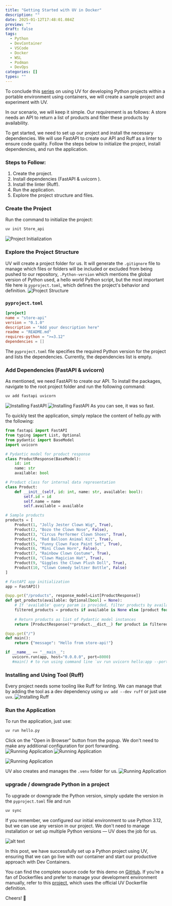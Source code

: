 ```yaml
---
title: "Getting Started with UV in Docker"
description: ""
date: 2025-01-12T17:48:01.084Z
preview: ""
draft: false
tags: 
  - Python
  - DevContainer
  - VSCode
  - Docker
  - WSL
  - Podman
  - DevOps
categories: []
types: ""
---
```


To conclude this [series](https://agentifyanchor.github.io/blog/posts/2025-01-05-optimize-python-development-with-docker/) on using UV for developing Python projects within a portable environment using containers, we will create a sample project and experiment with UV.

In our scenario, we will keep it simple. Our requirement is as follows:
A store needs an API to return a list of products and filter these products by availability.

To get started, we need to set up our project and install the necessary dependencies. We will use FastAPI to create our API and Ruff as a linter to ensure code quality. Follow the steps below to initialize the project, install dependencies, and run the application.

### Steps to Follow:
1. Create the project.
2. Install dependencies (FastAPI & uvicorn ).
3. Install the linter (Ruff).
4. Run the application.
5. Explore the project structure and files.

### Create the Project

Run the command to initialize the project:

```sh
uv init Store_api
```

![Project Initialization](/images/post3/image.png)

### Explore the Project Structure
UV will create a project folder for us. It will generate the `.gitignore` file to manage which files or folders will be included or excluded from being pushed to our repository, `.Python-version` which mentions the global version of Python used, a hello world Python script, but the most important file here is `pyproject.toml`, which defines the project's behavior and definition.
![Project Structure](/images/post3/image-1.png)
### `pyproject.toml`

```toml
[project]
name = "store-api"
version = "0.1.0"
description = "Add your description here"
readme = "README.md"
requires-python = ">=3.12"
dependencies = []
```

The `pyproject.toml` file specifies the required Python version for the project and lists the dependencies. Currently, the dependencies list is empty.

### Add Dependencies (FastAPI & uvicorn)

As mentioned, we need FastAPI to create our API. To install the packages, navigate to the root project folder and run the following command:

```sh
uv add fastapi uvicorn
```
![Installing FastAPI](/images/post3/image-2.png)
![Installing FastAPI](/images/post3/image-3.png)
As you can see, it was so fast.

To quickly test the application, simply replace the content of hello.py with the following:

```Python
from fastapi import FastAPI
from typing import List, Optional
from pydantic import BaseModel
import uvicorn

# Pydantic model for product response
class ProductResponse(BaseModel):
    id: int
    name: str
    available: bool

# Product class for internal data representation
class Product:
    def __init__(self, id: int, name: str, available: bool):
        self.id = id
        self.name = name
        self.available = available

# Sample products
products = [
    Product(1, "Jolly Jester Clown Wig", True),
    Product(2, "Bozo the Clown Nose", False),
    Product(3, "Circus Performer Clown Shoes", True),
    Product(4, "Red Balloon Animal Kit", True),
    Product(5, "Funny Clown Face Paint Set", True),
    Product(6, "Mini Clown Horn", False),
    Product(7, "Rainbow Clown Costume", True),
    Product(8, "Clown Magician Hat", True),
    Product(9, "Giggles the Clown Plush Doll", True),
    Product(10, "Clown Comedy Seltzer Bottle", False)
]

# FastAPI app initialization
app = FastAPI()

@app.get("/products", response_model=List[ProductResponse])
def get_products(available: Optional[bool] = None):
    # If 'available' query param is provided, filter products by availability
    filtered_products = products if available is None else [product for product in products if product.available == available]
    
    # Return products as list of Pydantic model instances
    return [ProductResponse(**product.__dict__) for product in filtered_products]

@app.get("/")
def main():
    return {"message": "Hello from store-api!"}

if __name__ == "__main__":
   uvicorn.run(app, host="0.0.0.0", port=8000)
   #main() # to run using command line `uv run uvicorn hello:app --port 8000`

```
### Installing and Using Tool (Ruff)
Every project needs some tooling like Ruff for linting. We can manage that by adding the tool as a dev dependency using `uv add --dev ruff` or just use `uvx`.
![Installing Ruff](/images/post3/image-4.png)

### Run the Application
To run the application, just use:
```sh
uv run hello.py
```
Click on the "Open in Browser" button from the popup. We don't need to make any additional configuration for port forwarding.
![Running Application](/images/post3/image-5.png)
![Running Application](/images/post3/image-6.png)

![Running Application](/images/post3/image-7.png)

UV also creates and manages the `.venv` folder for us.
![Running Application](/images/post3/image-8.png)

### upgrade / downgrade Python in a project
To upgrade or downgrade the Python version, simply update the version in the `pyproject.toml` file and run 
```sh
uv sync
```
If you remember, we configured our initial environment to use Python 3.12, but we can use any version in our project. We don't need to manage installation or set up multiple Python versions — UV does the job for us.

![alt text](/images/post3/image15.png)



In this post, we have successfully set up a Python project using UV, ensuring that we can go live with our container and start our productive approach with Dev Containers.

You can find the complete source code for this demo on [GitHub](https://github.com/agentifyanchor/uv_docker_lab01). If you’re a fan of Dockerfiles and prefer to manage your development environment manually, refer to this [project](https://github.com/agentifyanchor/uv_docker_lab02), which uses the official UV Dockerfile definition. 

Cheers! 🍻
